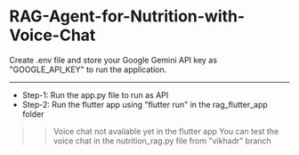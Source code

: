 # RAG-Agent-for-Nutrition-with-Voice-Chat

Create .env file and store your Google Gemini API key as "GOOGLE_API_KEY" to run the application.

___

* Step-1: Run the app.py file to run as API
* Step-2: Run the flutter app using "flutter run" in the rag_flutter_app folder

>> Voice chat not available yet in the flutter app
>> You can test the voice chat in the nutrition_rag.py file from "vikhadr" branch
